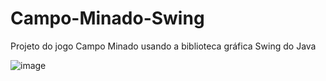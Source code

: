 # Campo-Minado-Swing
Projeto do jogo Campo Minado usando a biblioteca gráfica Swing do Java

![image](https://github.com/MarceloSLeal/Campo-Minado-Swing/assets/31463281/ab9b4be3-2228-45d4-82c1-8491021fc31a)

